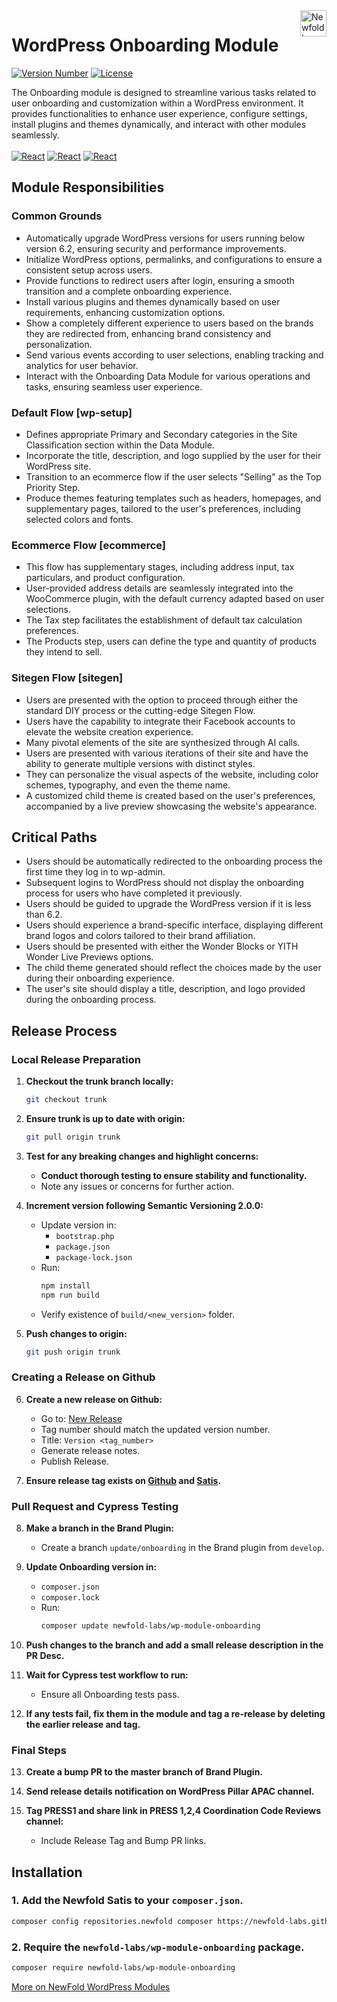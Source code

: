 <a href="https://newfold.com/" target="_blank">
    <img src="https://newfold.com/content/experience-fragments/newfold/site-header/master/_jcr_content/root/header/logo.coreimg.svg/1621395071423/newfold-digital.svg" alt="Newfold Logo" title="Newfold Digital" align="right" 
height="42" />
</a>

# WordPress Onboarding Module
[![Version Number](https://img.shields.io/github/v/release/newfold-labs/wp-module-onboarding?color=77dd77&labelColor=00000&style=for-the-badge)](https://github.com/newfold/wp-module-onboarding/releases)
[![License](https://img.shields.io/github/license/newfold-labs/wp-module-onboarding?labelColor=333333&color=666666&style=for-the-badge)](https://raw.githubusercontent.com/newfold-labs/wp-module-onboarding/master/LICENSE)


The Onboarding module is designed to streamline various tasks related to user onboarding and customization within a WordPress environment. It provides functionalities to enhance user experience, configure settings, install plugins and themes dynamically, and interact with other modules seamlessly.
<br><br>
[![React](https://img.shields.io/badge/Wordpress-21759B?style=for-the-badge&logo=wordpress&logoColor=white)]()
[![React](https://img.shields.io/badge/PHP-777BB4?style=for-the-badge&logo=php&logoColor=white)]()
[![React](https://shields.io/badge/react-black?logo=react&style=for-the-badge)]()
<br>
## Module Responsibilities
### Common Grounds

- Automatically upgrade WordPress versions for users running below version 6.2, ensuring security and performance improvements.
- Initialize WordPress options, permalinks, and configurations to ensure a consistent setup across users.
- Provide functions to redirect users after login, ensuring a smooth transition and a complete onboarding experience.
- Install various plugins and themes dynamically based on user requirements, enhancing customization options.
- Show a completely different experience to users based on the brands they are redirected from, enhancing brand consistency and personalization.
- Send various events according to user selections, enabling tracking and analytics for user behavior.
- Interact with the Onboarding Data Module for various operations and tasks, ensuring seamless user experience.

### Default Flow [wp-setup]

- Defines appropriate Primary and Secondary categories in the Site Classification section within the Data Module.
- Incorporate the title, description, and logo supplied by the user for their WordPress site.
- Transition to an ecommerce flow if the user selects "Selling" as the Top Priority Step.
- Produce themes featuring templates such as headers, homepages, and supplementary pages, tailored to the user's preferences, including selected colors and fonts.

### Ecommerce Flow [ecommerce]

- This flow has supplementary stages, including address input, tax particulars, and product configuration.
- User-provided address details are seamlessly integrated into the WooCommerce plugin, with the default currency adapted based on user selections.
- The Tax step facilitates the establishment of default tax calculation preferences.
- The Products step, users can define the type and quantity of products they intend to sell.

### Sitegen Flow [sitegen]

- Users are presented with the option to proceed through either the standard DIY process or the cutting-edge Sitegen Flow.
- Users have the capability to integrate their Facebook accounts to elevate the website creation experience.
- Many pivotal elements of the site are synthesized through AI calls.
- Users are presented with various iterations of their site and have the ability to generate multiple versions with distinct styles.
- They can personalize the visual aspects of the website, including color schemes, typography, and even the theme name.
- A customized child theme is created based on the user's preferences, accompanied by a live preview showcasing the website's appearance.

## Critical Paths
   - Users should be automatically redirected to the onboarding process the first time they log in to wp-admin.
   - Subsequent logins to WordPress should not display the onboarding process for users who have completed it previously.
   - Users should be guided to upgrade the WordPress version if it is less than 6.2.
   - Users should experience a brand-specific interface, displaying different brand logos and colors tailored to their brand affiliation.
   - Users should be presented with either the Wonder Blocks or YITH Wonder Live Previews options.
   - The child theme generated should reflect the choices made by the user during their onboarding experience.
   - The user's site should display a title, description, and logo provided during the onboarding process.

## Release Process

### Local Release Preparation

1. **Checkout the trunk branch locally:**
   ```bash
   git checkout trunk
   ```

2. **Ensure trunk is up to date with origin:**
   ```bash
   git pull origin trunk
   ```

3. **Test for any breaking changes and highlight concerns:**
   - **Conduct thorough testing to ensure stability and functionality.**
   - Note any issues or concerns for further action.

4. **Increment version following Semantic Versioning 2.0.0:**
   - Update version in:
     - `bootstrap.php`
     - `package.json`
     - `package-lock.json`
   - Run:
     ```bash
     npm install
     npm run build
     ```
   - Verify existence of `build/<new_version>` folder.

5. **Push changes to origin:**
   ```bash
   git push origin trunk
   ```

### Creating a Release on Github

6. **Create a new release on Github:**
   - Go to: [New Release](https://github.com/newfold-labs/wp-module-onboarding/releases/new)
   - Tag number should match the updated version number.
   - Title: `Version <tag_number>`
   - Generate release notes.
   - Publish Release.

7. **Ensure release tag exists on [Github](https://github.com/newfold-labs/wp-module-onboarding/releases/) and [Satis](https://github.com/newfold-labs/satis/actions).**

### Pull Request and Cypress Testing

8. **Make a branch in the Brand Plugin:**
   - Create a branch `update/onboarding` in the Brand plugin from `develop`.

9. **Update Onboarding version in:**
   - `composer.json`
   - `composer.lock`
   - Run:
     ```bash
     composer update newfold-labs/wp-module-onboarding
     ```

10. **Push changes to the branch and add a small release description in the PR Desc.**

11. **Wait for Cypress test workflow to run:**
    - Ensure all Onboarding tests pass.

12. **If any tests fail, fix them in the module and tag a re-release by deleting the earlier release and tag.**

### Final Steps

13. **Create a bump PR to the master branch of Brand Plugin.**

14. **Send release details notification on WordPress Pillar APAC channel.**

15. **Tag PRESS1 and share link in PRESS 1,2,4 Coordination Code Reviews channel:**
    - Include Release Tag and Bump PR links.

## Installation

### 1. Add the Newfold Satis to your `composer.json`.

 ```bash
 composer config repositories.newfold composer https://newfold-labs.github.io/satis
 ```

### 2. Require the `newfold-labs/wp-module-onboarding` package.

 ```bash
 composer require newfold-labs/wp-module-onboarding
 ```

[More on NewFold WordPress Modules](https://github.com/newfold-labs/wp-module-loader)
